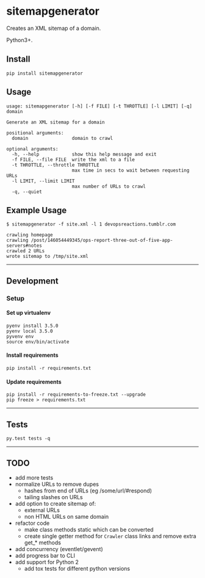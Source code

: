 # sitemapgenerator

Creates an XML sitemap of a domain.

Python3+.

## Install
```
pip install sitemapgenerator
```


## Usage

```Shell
usage: sitemapgenerator [-h] [-f FILE] [-t THROTTLE] [-l LIMIT] [-q] domain

Generate an XML sitemap for a domain

positional arguments:
  domain                domain to crawl

optional arguments:
  -h, --help            show this help message and exit
  -f FILE, --file FILE  write the xml to a file
  -t THROTTLE, --throttle THROTTLE
                        max time in secs to wait between requesting URLs
  -l LIMIT, --limit LIMIT
                        max number of URLs to crawl
  -q, --quiet
```



## Example Usage
```Shell
$ sitemapgenerator -f site.xml -l 1 devopsreactions.tumblr.com

crawling homepage
crawling /post/146054449345/ops-report-three-out-of-five-app-servers#notes
crawled 2 URLs
wrote sitemap to /tmp/site.xml
```


-----------------------------------------------------------

## Development

### Setup

#### Set up virtualenv
```
pyenv install 3.5.0
pyenv local 3.5.0
pyvenv env
source env/bin/activate
```

#### Install requirements
```
pip install -r requirements.txt
```

#### Update requirements
```
pip install -r requirements-to-freeze.txt --upgrade
pip freeze > requirements.txt
```

-----------------------------------------------------------

## Tests

```
py.test tests -q
```


-----------------------------------------------------------

## TODO

- add more tests
- normalize URLs to remove dupes
	- hashes from end of URLs (eg /some/url/#respond)
	- tailing slashes on URLs
- add option to create sitemap of:
  - external URLs
  - non HTML URLs on same domain
- refactor code
  - make class methods static which can be converted
  - create single getter method for ```Crawler``` class links and remove extra get_* methods
- add concurrency (eventlet/gevent)
- add progress bar to CLI
- add support for Python 2
  - add tox tests for different python versions

